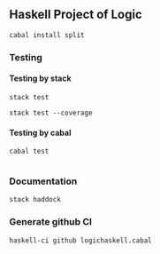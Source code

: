 ## Haskell Project of Logic


```cabal install split```


### Testing

#### Testing by stack
```
stack test

stack test --coverage
```

#### Testing by cabal
```
cabal test


```

### Documentation

```
stack haddock
```

### Generate github CI

```
haskell-ci github logichaskell.cabal
```